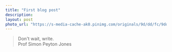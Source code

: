 ```yaml
---
title: "First blog post"
description: 
layout: post
photo_url: "https://s-media-cache-ak0.pinimg.com/originals/9d/dd/fc/9dddfce9a0b2e723428f50d9df8b1060.jpg"
---
```




> Don't wait, write.  
Prof Simon Peyton Jones
